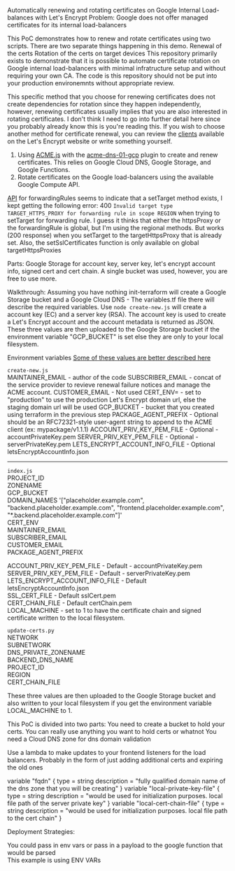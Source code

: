 Automatically renewing and rotating certificates on Google Internal Load-balances with Let's Encrypt
Problem: Google does not offer managed certificates for its internal load-balancers

This PoC demonstrates how to renew and rotate certificates using two scripts.
There are two separate things happening in this demo.
Renewal of the certs
Rotation of the certs on target devices
This repository primarily exists to demonstrate that it is possible to automate certificate rotation on Google internal load-balancers with minimal infratructure setup and without requiring your own CA. The code is this repository should not be put into your production environemnts without appropriate review.


This specific method that you choose for renewing certificates does not create dependencies for rotation since they happen independently, however, renewing certificates usually implies that you are also interested in rotating certificates. I don't think I need to go into further detail here since you probably already know this is you're reading this. If you wish to choose another method for certificate renewal, you can review the [clients](https://letsencrypt.org/docs/client-options/) available on the Let's Encrypt website or write something yourself. 

1. Using [ACME.js](https://git.coolaj86.com/coolaj86/acme.js) with the [acme-dns-01-gcp](https://github.com/latacora/acme-dns-01-gcp) plugin to create and renew certificates. This relies on Google Cloud DNS, Google Storage, and Google Functions. 
2. Rotate certificates on the Google load-balancers using the available Google Compute API.

[API](https://cloud.google.com/compute/docs/reference/rest/v1/forwardingRules/setTarget) for forwardingRules seems to indicate that a setTarget method exists, I kept getting the following error: 400 `Invalid target type TARGET_HTTPS_PROXY for forwarding rule in scope REGION` when trying to setTarget for forwarding rule. I guess it thinks that either the httpsProxy or the forwardingRule is global, but I'm using the regional methods. But works (200 response) when you setTarget to the targetHttpsProxy that is already set. 
Also, the setSslCertificates function is only available on global targetHttpsProxies


Parts: Google Storage for account key, server key, let's encrypt account info, signed cert and cert chain. A single bucket was used, however, you are free to use more.



Walkthrough:
Assuming you have nothing
init-terraform will create a Google Storage bucket and a Google Cloud DNS - The variables.tf file there will describe the required variables.
Use `node create-new.js` will create a account key  (EC) and a server key (RSA). The account key is used to create a Let's Encrypt account and the account metadata is returned as JSON. These three values are then uploaded to the Google Storage bucket if the environment variable "GCP_BUCKET" is set else they are only to your local filesystem.



Environment variables [Some of these values are better described here](https://git.coolaj86.com/coolaj86/acme.js#user-content-api-overview)

`create-new.js`  
MAINTAINER_EMAIL - author of the code
SUBSCRIBER_EMAIL - concat of the service provider to revieve renewal failure notices and manage the ACME account.
CUSTOMER_EMAIL - Not used
CERT_ENV= - set to "production" to use the production Let's Encrypt domain url, else the staging domain url will be used
GCP_BUCKET - bucket that you created using terraform in the previous step
PACKAGE_AGENT_PREFIX - Optional should be an RFC72321-style user-agent string to append to the ACME client (ex: mypackage/v1.1.1)
ACCOUNT_PRIV_KEY_PEM_FILE - Optional - accountPrivateKey.pem 
SERVER_PRIV_KEY_PEM_FILE - Optional - serverPrivateKey.pem
LETS_ENCRYPT_ACCOUNT_INFO_FILE - Optional letsEncryptAccountInfo.json

----------------------------------------------------------------------------
`index.js`  
PROJECT_ID  
ZONENAME  
GCP_BUCKET  
DOMAIN_NAMES '["placeholder.example.com", "backend.placeholder.example.com", "frontend.placeholder.example.com", "\*.backend.placeholder.example.com"]'  
CERT_ENV  
MAINTAINER_EMAIL  
SUBSCRIBER_EMAIL  
CUSTOMER_EMAIL  
PACKAGE_AGENT_PREFIX  

ACCOUNT_PRIV_KEY_PEM_FILE - Default - accountPrivateKey.pem  
SERVER_PRIV_KEY_PEM_FILE - Default - serverPrivateKey.pem  
LETS_ENCRYPT_ACCOUNT_INFO_FILE - Default letsEncryptAccountInfo.json  
SSL_CERT_FILE - Default sslCert.pem  
CERT_CHAIN_FILE - Default certChain.pem  
LOCAL_MACHINE - set to 1 to have the certificate chain and signed certificate written to the local filesystem.  


`update-certs.py`  
NETWORK  
SUBNETWORK  
DNS_PRIVATE_ZONENAME  
BACKEND_DNS_NAME  
PROJECT_ID  
REGION  
CERT_CHAIN_FILE  

These three values are then uploaded to the Google Storage bucket and also written to your local filesystem if you get the environment variable LOCAL_MACHINE to 1.  



This PoC is divided into two parts:
You need to create a bucket to hold your certs.
You can really use anything you want to hold certs or whatnot
You need a Cloud DNS zone for dns domain validation



Use a lambda to make updates to your frontend listeners for the load balancers. Probably in the form of just adding additional certs and expiring the old ones

variable "fqdn" {
        type = string
        description = "fully qualified domain name of the dns zone that you will be creating"
}
variable "local-private-key-file" {
        type = string
        description = "would be used for initialization purposes. local file path of the server private key"
}
variable "local-cert-chain-file" {
        type = string
        description = "would be used for initialization purposes. local file path to the cert chain"
}


Deployment Strategies:

You could pass in env vars or pass in a payload to the google function that would be parsed  
This example is using ENV VARs  
